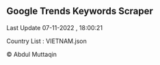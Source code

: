 

## Google Trends Keywords Scraper 
 
Last Update 07-11-2022 , 18:00:21

Country List :
VIETNAM.json



© Abdul Muttaqin 
